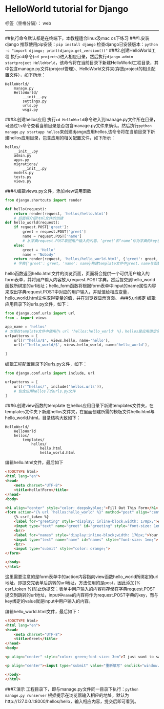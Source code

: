 ﻿# HelloWorld tutorial for Django

标签（空格分隔）： web

---
##执行命令默认都是在终端下，本教程适合linux及mac os下练习
###1.安装django
推荐使用pip安装：`pip install django`
检查django已安装版本：`python -c "import django; print(django.get_version())"`
###2.创建HelloWorld工程
执行cd命令(`cd projects`)进入相应目录，然后执行`django-admin startproject HelloWorld`，该命令将在当前目录下新建HelloWorld工程目录，其中包含manage.py文件(project管理）、HelloWorld文件夹(存放project的相关配置文件），如下所示：
```
HelloWorld/
    manage.py
    HelloWorld/
        __init__.py
        settings.py
        urls.py
        wsgi.py
```
###3.创建hellos应用
执行`cd HelloWorld`命令进入到manage.py文件所在目录，可通过`ls`命令查看当前目录是否包含manage.py文件来确认。然后执行`python manage.py startapp hellos`来创建django应用hellos,该命令将在当前目录下新建hellos应用目录，包含应用的相关配置文件，如下所示：
```
hellos/
    __init__.py
    admin.py
    apps.py
    migrations/
        __init__.py
    models.py
    tests.py
    views.py
```
###4.编辑views.py文件，添加view调用函数
```python
from django.shortcuts import render

def hello(request):
    return render(request, 'hellos/hello.html')
    # 后面将介绍html文件的创建
def hello_world(request):
    if request.POST['greet']:
        greet = request.POST['greet']
        name = request.POST['name']
        # 从字典request.POST取回用户输入的内容，‘greet’和‘name’作为字典的key在表单form中的input定义
    else:
        greet = 'Hello'
        name = 'Nobody'
    return render(request, 'hellos/hello_world.html', {'greet': greet, 'name': name})
    # 字典{'greet': greet, 'name': name}构建template文件中greet、name与函数中greet、name参数的索引，template文件中的字符'greet'、'name'作为字典的key。
```
hello函数返回hello.html文件的浏览页面，页面将会提供一个可供用户输入的form表单，并将用户输入内容放入request.POST字典，然后提交到hello_world函数所绑定的url地址；hello_form函数将根据form表单中input的name属性内容来取出字典request.POST中对应的用户输入，并赋值给相应变量，hello_world.html文件取得变量的值，并在浏览器显示页面。
###5.url绑定
编辑应用目录下的urls.py文件，如下：
```python
from django.conf.urls import url
from . import views

app_name = 'hellos'
# 方便在template文件中使用{% url 'hellos:hello_world' %}，hellos是应用绑定名称，hello_world是url绑定名称
urlpatterns = [
    url(r'^hello/$', views.hello, name='hello'),
    url(r'^hello_world/$', views.hello_world, name='hello_world'),
    
]
```
编辑工程配置目录下的urls.py文件，如下：
```python
from django.conf.urls import include, url

urlpatterns = [
    url(r'^hellos/', include('hellos.urls')),
    # 包含应用hellos下的urls.py文件
]
```
###6.创建view函数的template
在hellos应用目录下新建templates文件夹，在templates文件夹下新建hellos文件夹，在里面创建所需的模板文件hello.html与hello_world.html，目录结构大致如下：
```
HelloWorld/
    HelloWorld
    hellos/
        templates/
            hellos/
                hello.html
                hello_world.html
```
编辑hello.html文件，最后如下
```html
<!DOCTYPE html>
<html lang="en">
<head>
    <meta charset="UTF-8">
    <title>Hello!Form</title>
</head>
<body>

<h1 align="center" style="color: deepskyblue;">Fill Out This Form</h1>
<form action="{% url 'hellos:hello_world' %}" method="post" align="center" style="color: green;font-size: 1.7em;">
    {% csrf_token %}
    <label for="greeting" style="display: inline-block;width: 170px;">A Greeeting:</label>
    <input type="text" name="greet" id="greeting" style="font-size: 1em;">
    <br/>
    <label for="names" style="display:inline-block;width: 170px;">Your Name:</label>
    <input type="text" name="name" id="names" style="font-size: 1em;">
    <br/>
    <input type="submit" style="color: orange;">
</form>

</body>
</html>
```
这里需要注意的是form表单中的action内容指向view函数hello_world所绑定的url地址，即提交完表单后跳转的url地址，方法使用的是post，因此添加{% csrf_token %}防止伪提交；表单中用户输入的内容将存储在字典request.POST提交到跳转的url地址，input中`name`的内容将作为request.POST字典的key，而与key绑定的value就是input中用户输入的内容。

编辑hello_world.html文件，最后如下：
```html
<!DOCTYPE html>
<html lang="en">
<head>
    <meta charset="UTF-8">
    <title>Greet</title>
</head>
<body>

<p align="center" style="color: green;font-size: 3em">I just want to say <em style="color: deepskyblue;">{{ greet }}! {{ name }}</em>.</p>

<p align="center"><input type="submit" value="重新填写" onclick="window.history.back()" align="center" style="color: peru;"></p>

</body>
</html>
```
###7.演示
工程目录下，即与manage.py文件同一目录下执行：`python manage.py runserver`
根据提示在浏览器输入相应的地址，默认为http://127.0.0.1:8000/hellos/hello，输入相应内容，提交后即可看到。

                
    






